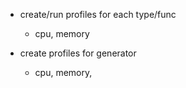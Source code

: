 - create/run profiles for each type/func
    - cpu, memory
    
- create profiles for generator
    - cpu, memory, 

